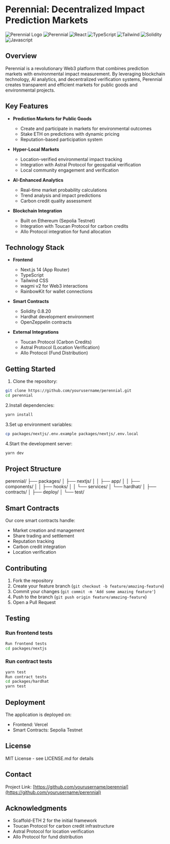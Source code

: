 # Perennial: Decentralized Impact Prediction Markets

![Perennial Logo](public/perennial-logo.png)
![Perennial](https://img.shields.io/badge/HydroMaster-1.0.0-green)
![React](https://img.shields.io/badge/React-18.0.0-blue)
![TypeScript](https://img.shields.io/badge/TypeScript-5.0.0-blue)
![Tailwind](https://img.shields.io/badge/Tailwind-3.0.0-blueviolet)
![Solidity](https://img.shields.io/badge/solidity-%3E%3D%200.6.8-lightgrey)
![Javascript](https://shields.io/badge/JavaScript-F7DF1E?logo=JavaScript&logoColor=000&style=flat-square)

## Overview

Perennial is a revolutionary Web3 platform that combines prediction markets with environmental impact measurement. By leveraging blockchain technology, AI analytics, and decentralized verification systems, Perennial creates transparent and efficient markets for public goods and environmental projects.

## Key Features

- **Prediction Markets for Public Goods**
  - Create and participate in markets for environmental outcomes
  - Stake ETH on predictions with dynamic pricing
  - Reputation-based participation system

- **Hyper-Local Markets**
  - Location-verified environmental impact tracking
  - Integration with Astral Protocol for geospatial verification
  - Local community engagement and verification

- **AI-Enhanced Analytics**
  - Real-time market probability calculations
  - Trend analysis and impact predictions
  - Carbon credit quality assessment

- **Blockchain Integration**
  - Built on Ethereum (Sepolia Testnet)
  - Integration with Toucan Protocol for carbon credits
  - Allo Protocol integration for fund allocation

## Technology Stack

- **Frontend**
  - Next.js 14 (App Router)
  - TypeScript
  - Tailwind CSS
  - wagmi v2 for Web3 interactions
  - RainbowKit for wallet connections

- **Smart Contracts**
  - Solidity 0.8.20
  - Hardhat development environment
  - OpenZeppelin contracts

- **External Integrations**
  - Toucan Protocol (Carbon Credits)
  - Astral Protocol (Location Verification)
  - Allo Protocol (Fund Distribution)

## Getting Started

1. Clone the repository:

```bash
git clone https://github.com/yourusername/perennial.git
cd perennial
```

2.Install dependencies:

```bash
yarn install
```

3.Set up environment variables:

```bash
cp packages/nextjs/.env.example packages/nextjs/.env.local
```

4.Start the development server:

```bash
yarn dev
```

## Project Structure

perennial/
├── packages/
│ ├── nextjs/
│ │ ├── app/
│ │ ├── components/
│ │ ├── hooks/
│ │ └── services/
│ └── hardhat/
│ ├── contracts/
│ ├── deploy/
│ └── test/

## Smart Contracts

Our core smart contracts handle:

- Market creation and management
- Share trading and settlement
- Reputation tracking
- Carbon credit integration
- Location verification

## Contributing

1. Fork the repository
2. Create your feature branch (`git checkout -b feature/amazing-feature`)
3. Commit your changes (`git commit -m 'Add some amazing feature'`)
4. Push to the branch (`git push origin feature/amazing-feature`)
5. Open a Pull Request

## Testing

### Run frontend tests

```bash
Run frontend tests
cd packages/nextjs
```

### Run contract tests

```bash
yarn test
Run contract tests
cd packages/hardhat
yarn test
```

## Deployment

The application is deployed on:

- Frontend: Vercel
- Smart Contracts: Sepolia Testnet

## License

MIT License - see LICENSE.md for details

## Contact

Project Link: [https://github.com/yourusername/perennial](https://github.com/yourusername/perennial)

## Acknowledgments

- Scaffold-ETH 2 for the initial framework
- Toucan Protocol for carbon credit infrastructure
- Astral Protocol for location verification
- Allo Protocol for fund distribution
